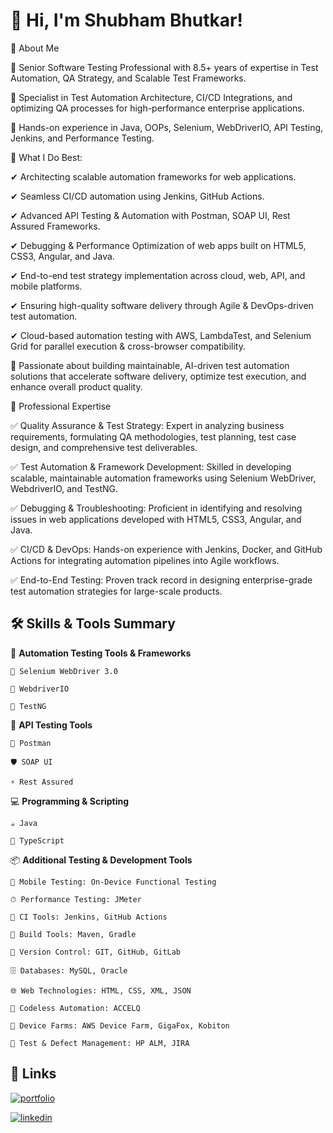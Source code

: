 
# 👋 Hi, I'm Shubham Bhutkar! 


🚀 About Me

🔹 Senior Software Testing Professional with 8.5+ years of expertise in Test Automation, QA Strategy, and Scalable Test Frameworks.

🔹 Specialist in Test Automation Architecture, CI/CD Integrations, and optimizing QA processes for high-performance enterprise applications.

🔹 Hands-on experience in Java, OOPs, Selenium, WebDriverIO, API Testing, Jenkins, and Performance Testing.

🎯 What I Do Best:

✔ Architecting scalable automation frameworks for web applications.

✔ Seamless CI/CD automation using Jenkins, GitHub Actions.

✔ Advanced API Testing & Automation with Postman, SOAP UI, Rest Assured Frameworks.

✔ Debugging & Performance Optimization of web apps built on HTML5, CSS3, Angular, and Java.

✔ End-to-end test strategy implementation across cloud, web, API, and mobile platforms.

✔ Ensuring high-quality software delivery through Agile & DevOps-driven test automation.

✔ Cloud-based automation testing with AWS, LambdaTest, and Selenium Grid for parallel execution & cross-browser compatibility.

🚀 Passionate about building maintainable, AI-driven test automation solutions that accelerate software delivery, optimize test execution, and enhance overall product quality.

🌟 Professional Expertise

✅ Quality Assurance & Test Strategy: Expert in analyzing business requirements, formulating QA methodologies, test planning, test case design, and comprehensive test deliverables.

✅ Test Automation & Framework Development: Skilled in developing scalable, maintainable automation frameworks using Selenium WebDriver, WebdriverIO, and TestNG.

✅ Debugging & Troubleshooting: Proficient in identifying and resolving issues in web applications developed with HTML5, CSS3, Angular, and Java.

✅ CI/CD & DevOps: Hands-on experience with Jenkins, Docker, and GitHub Actions for integrating automation pipelines into Agile workflows.

✅ End-to-End Testing: Proven track record in designing enterprise-grade test automation strategies for large-scale products.
## 🛠 Skills & Tools Summary

🔧 **Automation Testing Tools & Frameworks**

    🐞 Selenium WebDriver 3.0

    🤖 WebdriverIO

    🧪 TestNG

🔌 **API Testing Tools**

    🚀 Postman

    🛡 SOAP UI

    ⚡ Rest Assured

💻 **Programming & Scripting**

    ☕ Java

    🎯 TypeScript

📦 **Additional Testing & Development Tools**

    📱 Mobile Testing: On-Device Functional Testing

    ⏱ Performance Testing: JMeter

    🔄 CI Tools: Jenkins, GitHub Actions

    🔨 Build Tools: Maven, Gradle

    📁 Version Control: GIT, GitHub, GitLab

    🗄 Databases: MySQL, Oracle

    🌐 Web Technologies: HTML, CSS, XML, JSON

    🤖 Codeless Automation: ACCELQ

    📡 Device Farms: AWS Device Farm, GigaFox, Kobiton

    📝 Test & Defect Management: HP ALM, JIRA

## 🔗 Links
[![portfolio](https://img.shields.io/badge/my_portfolio-000?style=for-the-badge&logo=ko-fi&logoColor=white)](https://katherineoelsner.com/)

[![linkedin](https://img.shields.io/badge/linkedin-0A66C2?style=for-the-badge&logo=linkedin&logoColor=white)](www.linkedin.com/in/shubham-bhutkar-sdet)

